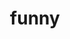 ---
title: "funny"
id: tag.id
permalink: "/tags/funny"
videos: [30,52,54,80,308,473,558,731,858,935,1246,1724,2034,2040,2186,2193,2230]
---